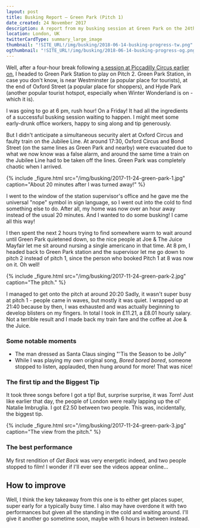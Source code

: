 ```yaml
---
layout: post
title: Busking Report – Green Park (Pitch 1)
date_created: 24 November 2017
description: A report from my busking session at Green Park on the 24th of November!
location: London, UK
twitterCardType: summary_large_image
thumbnail: "!SITE_URL!/img/busking/2018-06-14-busking-progress-tw.png"
ogthumbnail: "!SITE_URL!/img/busking/2018-06-14-busking-progress-og.png"
---
```


Well, after a four-hour break following [a session at Piccadilly Circus earlier on](/busking/2017-11-24-piccadilly-circus), I headed to Green Park Station to play on Pitch 2. Green Park Station, in case you don't know, is near Westminster (a popular place for tourists), at the end of Oxford Street (a popular place for shoppers), and Hyde Park (another popular tourist hotspot, especially when Winter Wonderland is on - which it is).

I was going to go at 6 pm, rush hour! On a Friday! It had all the ingredients of a successful busking session waiting to happen. I might meet some early-drunk office workers, happy to sing along and tip generously.

But I didn't anticipate a simultaneous security alert at Oxford Circus and faulty train on the Jubilee Line. At around 17:30, Oxford Circus and Bond Street (on the same lines as Green Park and nearby) were evacuated due to what we now know was a false alarm, and around the same time a train on the Jubilee Line had to be taken off the lines. Green Park was completely chaotic when I arrived.

{% include _figure.html src="/img/busking/2017-11-24-green-park-1.jpg" caption="About 20 minutes after I was turned away!" %}

I went to the window of the station supervisor's office and he gave me the universal "nope" symbol in sign language, so I went out into the cold to find something else to do. After all, my home was now over an hour away instead of the usual 20 minutes. And I wanted to do some busking! I came all this way!

I then spent the next 2 hours trying to find somewhere warm to wait around until Green Park quietened down, so the nice people at Joe & The Juice Mayfair let me sit around nursing a single americano in that time. At 8 pm, I headed back to Green Park station and the supervisor let me go down to pitch 2 instead of pitch 1, since the person who booked Pitch 1 at 8 was now on it. Oh well!

{% include _figure.html src="/img/busking/2017-11-24-green-park-2.jpg" caption="The pitch." %}

I managed to get onto the pitch at around 20:20 Sadly, it wasn't super busy at pitch 1 - people came in waves, but mostly it was quiet. I wrapped up at 21:40 because by then, I was exhausted and was actually beginning to develop blisters on my fingers. In total I took in £11.21, a £8.01 hourly salary. Not a terrible result and I made back my train fare and the coffee at Joe & the Juice.

### Some notable moments

- The man dressed as Santa Claus singing "'Tis the Season to be Jolly"
- While I was playing my own original song, _Bored bored bored_, someone stopped to listen, applauded, then hung around for more! That was nice!

### The first tip and the Biggest Tip

It took three songs before I got a tip! But, surprise surprise, it was _Torn_! Just like earlier that day, the people of London were really lapping up the ol' Natalie Imbruglia. I got £2.50 between two people. This was, incidentally, the biggest tip.

{% include _figure.html src="/img/busking/2017-11-24-green-park-3.jpg" caption="The view from the pitch." %}

### The best performance

My first rendition of _Get Back_ was very energetic indeed, and two people stopped to film! I wonder if I'll ever see the videos appear online...

## How to improve

Well, I think the key takeaway from this one is to either get places super, super early for a typically busy time. I also may have overdone it with two performances but given all the standing in the cold and waiting around. I'll give it another go sometime soon, maybe with 6 hours in between instead.
